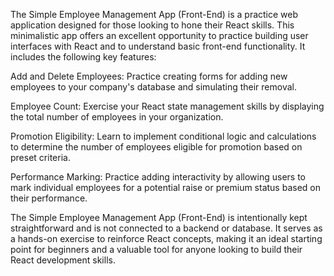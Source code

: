 The Simple Employee Management App (Front-End) is a practice web application designed for those looking to hone their React skills. This minimalistic app offers an excellent opportunity to practice building user interfaces with React and to understand basic front-end functionality. It includes the following key features:

Add and Delete Employees: Practice creating forms for adding new employees to your company's database and simulating their removal.

Employee Count: Exercise your React state management skills by displaying the total number of employees in your organization.

Promotion Eligibility: Learn to implement conditional logic and calculations to determine the number of employees eligible for promotion based on preset criteria.

Performance Marking: Practice adding interactivity by allowing users to mark individual employees for a potential raise or premium status based on their performance.

The Simple Employee Management App (Front-End) is intentionally kept straightforward and is not connected to a backend or database. It serves as a hands-on exercise to reinforce React concepts, making it an ideal starting point for beginners and a valuable tool for anyone looking to build their React development skills.
